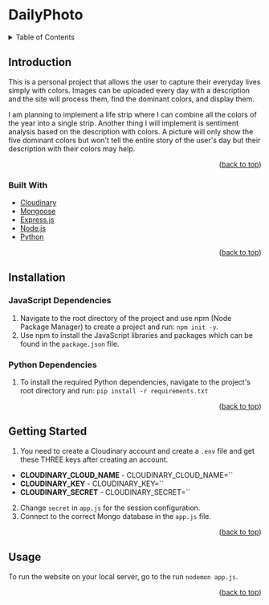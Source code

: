 
<a name="readme-top"></a>
# DailyPhoto

<!-- TABLE OF CONTENTS -->
<details>
  <summary>Table of Contents</summary>
  <ol>
    <li>
      <a href="#introduction">Introduction</a>
      <ul>
        <li><a href="#built-with">Built With</a></li>
      </ul>
    </li>
    <li><a href="#installation">Installation</a>
      <ul>
        <li><a href="#javascript-dependencies">JavaScript Dependencies</li>
        <li><a href="#python-dependencies">Python Dependencies</li>
      </ul>
    </li>
    <li><a href="#getting-started">Getting Started</a></li>
    <li><a href="#usage">Usage</a></li>
  </ol>
</details>

## Introduction
<p>This is a personal project that allows the user to capture their everyday lives simply with colors. Images can be uploaded every day with a description and the site will process them, find the dominant colors, and display them.</p>
<p>I am planning to implement a life strip where I can combine all the colors of the year into a single strip. Another thing I will implement is sentiment analysis based on the description with colors. A picture will only show the five dominant colors but won't tell the entire story of the user's day but their description with their colors may help.</p>

<p align="right">(<a href="#readme-top">back to top</a>)</p>

### Built With

* [Cloudinary][Cloudinary-url]
* [Mongoose][Mongoose-url]
* [Express.js][Express-url]
* [Node.js][Node-url]
* [Python][Python-url]

<p align="right">(<a href="#readme-top">back to top</a>)</p>

## Installation

### JavaScript Dependencies
1) Navigate to the root directory of the project and use npm (Node Package Manager) to create a project and run: `npm init -y`.
2) Use npm to install the JavaScript libraries and packages which can be found in the `package.json` file.
### Python Dependencies  
1) To install the required Python dependencies, navigate to the project's root directory and run: `pip install -r requirements.txt`

<p align="right">(<a href="#readme-top">back to top</a>)</p>

## Getting Started
1) You need to create a Cloudinary account and create a `.env` file and get these THREE keys after creating an account.
* **CLOUDINARY_CLOUD_NAME** - CLOUDINARY_CLOUD_NAME=``<br>
* **CLOUDINARY_KEY** - CLOUDINARY_KEY=``<br>
* **CLOUDINARY_SECRET** - CLOUDINARY_SECRET=``<br>
2) Change `secret` in `app.js` for the session configuration.
3) Connect to the correct Mongo database in the `app.js` file.

<p align="right">(<a href="#readme-top">back to top</a>)</p>

## Usage
To run the website on your local server,  go to the  run `nodemon app.js`.

<p align="right">(<a href="#readme-top">back to top</a>)</p>

<!-- MARKDOWN LINKS -->
[Cloudinary-url]: https://cloudinary.com/developers
[Mongoose-url]: https://www.npmjs.com/package/mongoose
[Python-url]: https://www.python.org/
[Mongoose-url]: https://www.python.org/
[Express-url]: https://expressjs.com/
[Node-url]: https://nodejs.org/en
